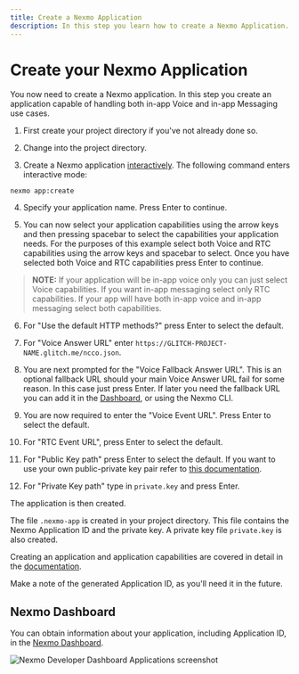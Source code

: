```yaml
---
title: Create a Nexmo Application
description: In this step you learn how to create a Nexmo Application.
---
```


# Create your Nexmo Application

You now need to create a Nexmo application. In this step you create an application capable of handling both in-app Voice and in-app Messaging use cases.

1) First create your project directory if you've not already done so.

2) Change into the project directory.

3) Create a Nexmo application [interactively](/application/nexmo-cli#interactive-mode). The following command enters interactive mode:

``` shell
nexmo app:create
```

4) Specify your application name. Press Enter to continue.

5) You can now select your application capabilities using the arrow keys and then pressing spacebar to select the capabilities your application needs. For the purposes of this example select both Voice and RTC capabilities using the arrow keys and spacebar to select. Once you have selected both Voice and RTC capabilities press Enter to continue.

> **NOTE:** If your application will be in-app voice only you can just select Voice capabilities. If you want in-app messaging select only RTC capabilities. If your app will have both in-app voice and in-app messaging select both capabilities.

6) For "Use the default HTTP methods?" press Enter to select the default.

7) For "Voice Answer URL" enter `https://GLITCH-PROJECT-NAME.glitch.me/ncco.json`.

8) You are next prompted for the "Voice Fallback Answer URL". This is an optional fallback URL should your main Voice Answer URL fail for some reason. In this case just press Enter. If later you need the fallback URL you can add it in the [Dashboard](https://dashboard.nexmo.com/sign-in), or using the Nexmo CLI.

9) You are now required to enter the "Voice Event URL". Press Enter to select the default.

10) For "RTC Event URL", press Enter to select the default.

11) For "Public Key path" press Enter to select the default. If you want to use your own public-private key pair refer to [this documentation](/application/nexmo-cli#creating-an-application-with-your-own-public-private-key-pair).

12) For "Private Key path" type in `private.key` and press Enter.

The application is then created.

The file `.nexmo-app` is created in your project directory. This file contains the Nexmo Application ID and the private key. A private key file `private.key` is also created.

Creating an application and application capabilities are covered in detail in the [documentation](/application/overview).

Make a note of the generated Application ID, as you'll need it in the future. 

## Nexmo Dashboard

You can obtain information about your application, including Application ID, in the [Nexmo Dashboard](https://dashboard.nexmo.com/voice/your-applications).

![Nexmo Developer Dashboard Applications screenshot](/assets/screenshots/tutorials/app-to-phone/nexmo-dashboard-applications.png "Nexmo Developer Dashboard Applications screenshot")
